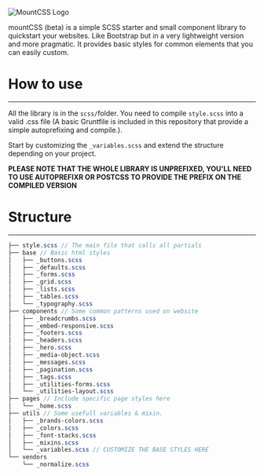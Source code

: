 ![MountCSS Logo](http://barbo.sa.com/16FPu/60Bwg3lr+)  

mountCSS (beta) is a simple SCSS starter and small component library to quickstart your websites. Like Bootstrap but in a very lightweight version and more pragmatic. It provides basic styles for common elements that you can easily custom.  

# How to use
---
All the library is in the `scss/`folder. You need to compile `style.scss` into a valid .css file (A basic Gruntfile is included in this repository that provide a simple autoprefixing and compile.).  

Start by customizing the `_variables.scss` and extend the structure depending on your project.
  
**PLEASE NOTE THAT THE WHOLE LIBRARY IS UNPREFIXED, YOU'LL NEED TO USE AUTOPREFIXR OR POSTCSS TO PROVIDE THE PREFIX ON THE COMPILED VERSION**

# Structure
---

```scss
├── style.scss // The main file that calls all partials
├── base // Basic html styles
│   ├── _buttons.scss
│   ├── _defaults.scss
│   ├── _forms.scss
│   ├── _grid.scss
│   ├── _lists.scss
│   ├── _tables.scss
│   └── _typography.scss
├── components // Some common patterns used on website
│   ├── _breadcrumbs.scss
│   ├── _embed-responsive.scss
│   ├── _footers.scss
│   ├── _headers.scss
│   ├── _hero.scss
│   ├── _media-object.scss
│   ├── _messages.scss
│   ├── _pagination.scss
│   ├── _tags.scss
│   ├── _utilities-forms.scss
│   └── _utilities-layout.scss
├── pages // Include specific page styles here
│   └── _home.scss
├── utils // Some usefull variables & mixin.
│   ├── _brands-colors.scss
│   ├── _colors.scss
│   ├── _font-stacks.scss
│   ├── _mixins.scss
│   └── _variables.scss // CUSTOMIZE THE BASE STYLES HERE
└── vendors
    └── _normalize.scss
```